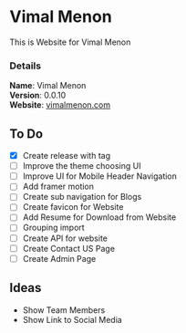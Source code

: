 # Vimal Menon

This is Website for Vimal Menon

### Details

<b>Name</b>: Vimal Menon
<br/>
<b>Version</b>: 0.0.10
<br/>
<b>Website</b>: [vimalmenon.com](https://vimalmenon.com)
<br/>

## To Do

- [x] Create release with tag
- [ ] Improve the theme choosing UI
- [ ] Improve UI for Mobile Header Navigation
- [ ] Add framer motion
- [ ] Create sub navigation for Blogs
- [ ] Create favicon for Website
- [ ] Add Resume for Download from Website
- [ ] Grouping import
- [ ] Create API for website
- [ ] Create Contact US Page
- [ ] Create Admin Page

## Ideas

- Show Team Members
- Show Link to Social Media
